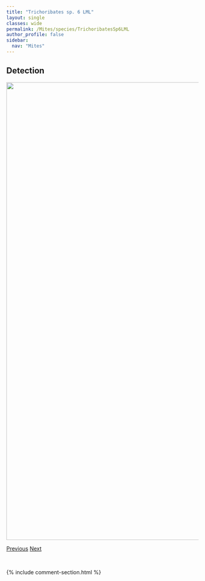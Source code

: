 ```yaml
---
title: "Trichoribates sp. 6 LML"
layout: single
classes: wide
permalink: /Mites/species/TrichoribatesSp6LML
author_profile: false
sidebar:
  nav: "Mites"
---
```


<h2>Detection</h2>

<a href="https://drive.google.com/uc?export=view&id=1MibVhCkKDN6leCE_-v9ycY8YG4ob2Rip">
<img src="https://drive.google.com/uc?export=view&id=1MibVhCkKDN6leCE_-v9ycY8YG4ob2Rip" height = "1200" width = "800">
</a>


<a href="/DevelopmentWebsite/Mites/species/TrichoribatesSp5LML" class="pagination--pager" title="Trichoribates sp. 5 LML">Previous</a> <a href="/DevelopmentWebsite/Mites/species/TrichoribatesStriatus" class="pagination--pager" title="Trichoribates striatus">Next</a>

<p>&nbsp;</p>

{% include comment-section.html %}

